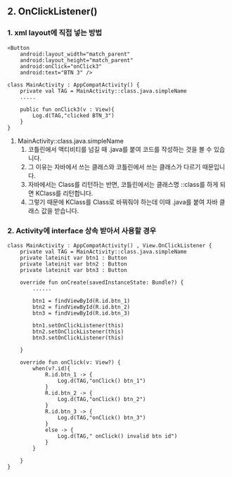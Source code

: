## 2. OnClickListener()
### 1. xml layout에 직접 넣는 방법

```
<Button
    android:layout_width="match_parent"
    android:layout_height="match_parent"
    android:onClick="onClick3"
    android:text="BTN 3" />
```

```
class MainActivity : AppCompatActivity() {
    private val TAG = MainActivity::class.java.simpleName
    .....

    public fun onClick3(v : View){
        Log.d(TAG,"clicked BTN_3")
    }
}
```

1. MainActivity::class.java.simpleName
    1. 코틀린에서 액티비티를 넘길 때 .java를 붙여 코드를 작성하는 것을 볼 수 있습니다.
    2. 그 이유는 자바에서 쓰는 클래스와 코틀린에서 쓰는 클래스가 다르기 때문입니다.
    3. 자바에서는 Class를 리턴하는 반면, 코틀린에서는 클래스명 ::class를 하게 되면 KClass를 리턴합니다.
    4. 그렇기 때문에 KClass를 Class로 바꿔줘야 하는데 이때 .java를 붙여 자바 클래스 값을 받습니다.

### 2. Activity에 interface 상속 받아서 사용할 경우

```
class MainActivity : AppCompatActivity() , View.OnClickListener {
    private val TAG = MainActivity::class.java.simpleName
    private lateinit var btn1 : Button
    private lateinit var btn2 : Button
    private lateinit var btn3 : Button

    override fun onCreate(savedInstanceState: Bundle?) {
        ......

        btn1 = findViewById(R.id.btn_1)
        btn2 = findViewById(R.id.btn_2)
        btn3 = findViewById(R.id.btn_3)

        btn1.setOnClickListener(this)
        btn2.setOnClickListener(this)
        btn3.setOnClickListener(this)

    }

    override fun onClick(v: View?) {
        when(v?.id){
            R.id.btn_1 -> {
                Log.d(TAG,"onClick() btn_1")
            }
            R.id.btn_2 -> {
                Log.d(TAG,"onClick() btn_2")
            }
            R.id.btn_3 -> {
                Log.d(TAG,"onClick() btn_3")
            }
            else -> {
                Log.d(TAG," onClick() invalid btn id")
            }
        }

    }
}
```


